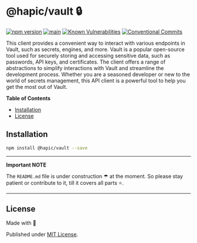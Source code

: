 # @hapic/vault 🔒

[![npm version](https://badge.fury.io/js/@hapic%2Fvault.svg)](https://badge.fury.io/js/@hapic%2Fvault)
[![main](https://github.com/Tada5hi/hapic/actions/workflows/main.yml/badge.svg)](https://github.com/Tada5hi/hapic/actions/workflows/main.yml)
[![Known Vulnerabilities](https://snyk.io/test/github/Tada5hi/hapic/badge.svg)](https://snyk.io/test/github/Tada5hi/hapic)
[![Conventional Commits](https://img.shields.io/badge/Conventional%20Commits-1.0.0-%23FE5196?logo=conventionalcommits&logoColor=white)](https://conventionalcommits.org)

This client provides a convenient way to interact with various endpoints in Vault,
such as secrets, engines, and more.
Vault is a popular open-source tool used for securely storing and accessing sensitive data,
such as passwords, API keys, and certificates.
The client offers a range of abstractions to simplify interactions with Vault and
streamline the development process.
Whether you are a seasoned developer or new to the world of secrets management,
this API client is a powerful tool to help you get the most out of Vault.

**Table of Contents**

- [Installation](#installation)
- [License](#license)

## Installation

```bash
npm install @hapic/vault --save
```

---
**Important NOTE**

The `README.md` file is under construction ☂ at the moment.
So please stay patient or contribute to it, till it covers all parts ⭐.

---

## License

Made with 💚

Published under [MIT License](./LICENSE).
